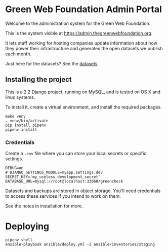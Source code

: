 # Green Web Foundation Admin Portal

Welcome to the administration system for the Green Web Foundation.

This is the system visible at https://admin.thegreenwebfoundation.org.

It lets staff working for hosting companies update information about how they power their infrastructure and generates the open datasets we publish each month.

Just here for the datasets? See the [datasets](https://github.com/thegreenwebfoundation/greenwebfoundation-admin/blob/master/docs/working-with-greenweb-datasets.md)

## Installing the project

This is a 2.2 Django project, running on MySQL, and is tested on OS X and linux systems.

To install it, create a virtual environment, and install the required packages.

```
make venv
. venv/bin/activate
pip install pipenv
pipenv install
```

### Credentials

Create a `.env` file where you can store your local secrets or specific settings.

```
DEBUG=on
# DJANGO_SETTINGS_MODULE=myapp.settings.dev
SECRET_KEY='my_useless_development_secret'
DATABASE_URL=mysql://root@localhost:33060/greencheck
```

Datasets and backups are stored in object storage. You'll need credentials to access these services if you intend to work on them.

See the notes in installation for more.

# Deploying

```
pipenv shell
ansible-playbook ansible/deploy.yml -i ansible/inventories/staging
```
